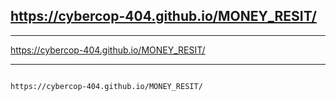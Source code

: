 ## https://cybercop-404.github.io/MONEY_RESIT/

---

https://cybercop-404.github.io/MONEY_RESIT/

---

```

https://cybercop-404.github.io/MONEY_RESIT/

```
